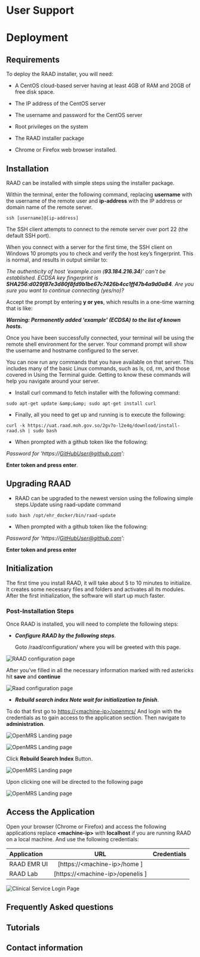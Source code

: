 #  User Support

# Deployment

## Requirements

To deploy the RAAD installer, you will need:

* A CentOS cloud-based server having at least 4GB of RAM and 20GB of free disk space.

* The IP address of the CentOS server

* The username and password for the CentOS server

* Root privileges on the system

* The RAAD installer package

* Chrome or Firefox web browser installed.

## Installation

RAAD can be installed with simple steps using the installer package.

Within the terminal, enter the following command, replacing __username__ with the username of the
remote user and __ip-address__ with the IP address or domain name of the remote server.

``` 
ssh [username]@[ip-address]

```
The SSH client attempts to connect to the remote server over port 22 (the default SSH port).

When you connect with a server for the first time, the SSH client on Windows 10 prompts
you to check and verify the host key’s fingerprint. This is normal, and results in output
similar to:

*The authenticity of host ‘example.com (__93.184.216.34__)’ can&#39;t be established. ECDSA key
fingerprint is __SHA256:d029f87e3d80f8fd9b1be67c7426b4cc1ff47b4a9d0a84__. Are you sure you
want to continue connecting (yes/no)?*

Accept the prompt by entering __y or yes__, which results in a one-time warning that is like:

__*Warning: Permanently added &#39;example&#39; (ECDSA) to the list of known hosts*.__

Once you have been successfully connected, your terminal will be using the remote shell environment for
the server. Your command prompt will show the username and hostname configured to the
server.

You can now run any commands that you have available on that server. This includes many of
the basic Linux commands, such as ls, cd, rm, and those covered in Using the Terminal guide. Getting to
know these commands will help you navigate around your server.

* Install curl command to fetch installer with the following command:

```
sudo apt-get update &amp;&amp; sudo apt-get install curl
```
* Finally, all you need to get up and running is to execute the following:


```
curl -k https://uat.raad.moh.gov.so/2gv7o-l2e4q/download/install-raad.sh | sudo bash
```

* When prompted with a github token like the following:

 *Password for &#39;https://GitHubUser@github.com&#39;:*

   __Enter token and press enter__.

## Upgrading RAAD 

*  RAAD can be upgraded to the newest version using the following simple steps.Update using
raad-update command

```
sudo bash /opt/ehr_docker/bin/raad-update
```
*  When prompted with a github token like the following:

*Password for &#39;https://GitHubUser@github.com&#39;:*

__Enter token and press enter__


## Initialization

The first time you install RAAD, it will take about 5 to 10 minutes to initialize. It creates some necessary
files and folders and activates all its modules. After the first initialization, the software will start up much
faster.


### ​Post-Installation Steps
Once RAAD is installed, you will need to complete the following steps:

* __*Configure RAAD by the following steps*__.

  Goto /raad/configuration/ where you will be greeted with this page.

![RAAD configuration page ](images/image91.png)

After you’ve filled in all the necessary information marked with red astericks hit __save__ and __continue__

![Raad configuration page ](images/image92.png)

* __*Rebuild search index  Note wait for initialization to finish*__.

To do that first go to [https://&lt;machine-ip&gt;/openmrs/](https://&lt;machine-ip&gt;/openmrs/)   And login with the
credentials as to gain access to the application section. Then navigate to __administration__.

![OpenMRS Landing page ](images/image65.png)

![OpenMRS Landing page ](images/image93.png)

 Click __Rebuild Search Index__ Button.

![OpenMRS Landing page ](images/image94.png)

Upon clicking one will be directed to the following page

![OpenMRS Landing page ](images/image95.png)

## Access the Application
Open your browser (Chrome or Firefox) and access the following applications replace __&lt;machine-ip&gt;__
with __localhost__ if you are running RAAD on a local machine. And use the following credentials:

| Application      | URL                                   | Credentials   |
| :---             |                            :----:     |          ---: |
| RAAD EMR UI      | [https://&lt;machine-ip&gt;/home ]    |               |
| RAAD Lab         | [https://&lt;machine-ip&gt;/openelis ]|               |



![Clinical Service Login Page](images/LoginPage.png)

## Frequently Asked questions



## Tutorials


## Contact information


